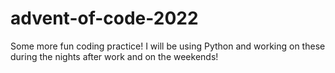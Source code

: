 # advent-of-code-2022
Some more fun coding practice! I will be using Python and working on these during the nights after work and on the weekends!